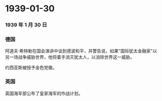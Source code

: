 # 1939-01-30

### 1939 年 1 月 30 日

### 德国

阿道夫·希特勒在国会演讲中谈到德波和平，并警告说，如果"国际犹太金融家"以另一场战争威胁世界，他将着手消灭犹太人，以消除世界这一威胁。

约西亚斯被授予金色党徽。

### 英国

英国海军部公布了皇家海军的作战计划。
